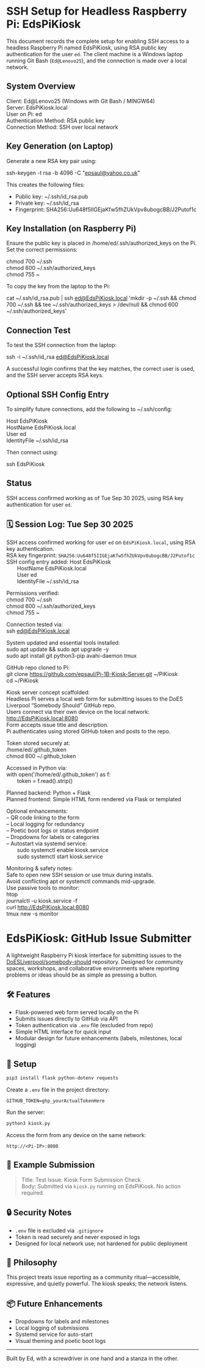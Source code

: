 # SSH Setup for Headless Raspberry Pi: EdsPiKiosk

This document records the complete setup for enabling SSH access to a headless Raspberry Pi named EdsPiKiosk, using RSA public key authentication for the user `ed`. The client machine is a Windows laptop running Git Bash (`Ed@Lenovo25`), and the connection is made over a local network.

## System Overview

Client: Ed@Lenovo25 (Windows with Git Bash / MINGW64)  
Server: EdsPiKiosk.local  
User on Pi: ed  
Authentication Method: RSA public key  
Connection Method: SSH over local network  

## Key Generation (on Laptop)

Generate a new RSA key pair using:

ssh-keygen -t rsa -b 4096 -C "epsaul@yahoo.co.uk"

This creates the following files:

- Public key: ~/.ssh/id_rsa.pub  
- Private key: ~/.ssh/id_rsa  
- Fingerprint: SHA256:Uu648f5IIGEjaKfw5fhZUkVpv8ubogcBB/J2Putof1c

## Key Installation (on Raspberry Pi)

Ensure the public key is placed in /home/ed/.ssh/authorized_keys on the Pi. Set the correct permissions:

chmod 700 ~/.ssh  
chmod 600 ~/.ssh/authorized_keys  
chmod 755 ~

To copy the key from the laptop to the Pi:

cat ~/.ssh/id_rsa.pub | ssh ed@EdsPiKiosk.local 'mkdir -p ~/.ssh && chmod 700 ~/.ssh && tee ~/.ssh/authorized_keys > /dev/null && chmod 600 ~/.ssh/authorized_keys'

## Connection Test

To test the SSH connection from the laptop:

ssh -i ~/.ssh/id_rsa ed@EdsPiKiosk.local

A successful login confirms that the key matches, the correct user is used, and the SSH server accepts RSA keys.

## Optional SSH Config Entry

To simplify future connections, add the following to ~/.ssh/config:

Host EdsPiKiosk  
    HostName EdsPiKiosk.local  
    User ed  
    IdentityFile ~/.ssh/id_rsa

Then connect using:

ssh EdsPiKiosk

## Status

SSH access confirmed working as of Tue Sep 30 2025, using RSA key authentication for user `ed`.

## 🗓️ Session Log: Tue Sep 30 2025

SSH access confirmed working for user `ed` on `EdsPiKiosk.local`, using RSA key authentication.  
RSA key fingerprint: `SHA256:Uu648f5IIGEjaKfw5fhZUkVpv8ubogcBB/J2Putof1c`  
SSH config entry added:
Host EdsPiKiosk  
  HostName EdsPiKiosk.local  
  User ed  
  IdentityFile ~/.ssh/id_rsa  

Permissions verified:  
chmod 700 ~/.ssh  
chmod 600 ~/.ssh/authorized_keys  
chmod 755 ~  

Connection tested via:  
ssh ed@EdsPiKiosk.local  

System updated and essential tools installed:  
sudo apt update && sudo apt upgrade -y  
sudo apt install git python3-pip avahi-daemon tmux  

GitHub repo cloned to Pi:  
git clone https://github.com/epsaul/Pi-1B-Kiosk-Server.git ~/PiKiosk  
cd ~/PiKiosk  

Kiosk server concept scaffolded:  
Headless Pi serves a local web form for submitting issues to the DoES Liverpool “Somebody Should” GitHub repo.  
Users connect via their own device on the local network:  
http://EdsPiKiosk.local:8080  
Form accepts issue title and description.  
Pi authenticates using stored GitHub token and posts to the repo.

Token stored securely at:  
/home/ed/.github_token  
chmod 600 ~/.github_token  

Accessed in Python via:  
with open('/home/ed/.github_token') as f:  
  token = f.read().strip()

Planned backend: Python + Flask  
Planned frontend: Simple HTML form rendered via Flask or templated

Optional enhancements:  
– QR code linking to the form  
– Local logging for redundancy  
– Poetic boot logs or status endpoint  
– Dropdowns for labels or categories  
– Autostart via systemd service:  
  sudo systemctl enable kiosk.service  
  sudo systemctl start kiosk.service  

Monitoring & safety notes:  
Safe to open new SSH session or use tmux during installs.  
Avoid conflicting apt or systemctl commands mid-upgrade.  
Use passive tools to monitor:  
htop  
journalctl -u kiosk.service -f  
curl http://EdsPiKiosk.local:8080  
tmux new -s monitor

# EdsPiKiosk: GitHub Issue Submitter

A lightweight Raspberry Pi kiosk interface for submitting issues to the [DoESLiverpool/somebody-should](https://github.com/DoESLiverpool/somebody-should) repository. Designed for community spaces, workshops, and collaborative environments where reporting problems or ideas should be as simple as pressing a button.

## 🛠 Features

- Flask-powered web form served locally on the Pi  
- Submits issues directly to GitHub via API  
- Token authentication via `.env` file (excluded from repo)  
- Simple HTML interface for quick input  
- Modular design for future enhancements (labels, milestones, local logging)

## 🚀 Setup

```bash
pip3 install flask python-dotenv requests
```

Create a `.env` file in the project directory:
```
GITHUB_TOKEN=ghp_yourActualTokenHere
```

Run the server:
```bash
python3 kiosk.py
```

Access the form from any device on the same network:
```
http://<Pi-IP>:8080
```

## 📄 Example Submission

> Title: Test Issue: Kiosk Form Submission Check  
> Body: Submitted via `kiosk.py` running on EdsPiKiosk. No action required.

## 🔒 Security Notes

- `.env` file is excluded via `.gitignore`  
- Token is read securely and never exposed in logs  
- Designed for local network use; not hardened for public deployment

## 🧠 Philosophy

This project treats issue reporting as a community ritual—accessible, expressive, and quietly powerful. The kiosk speaks; the network listens.

## 📦 Future Enhancements

- Dropdowns for labels and milestones  
- Local logging of submissions  
- Systemd service for auto-start  
- Visual theming and poetic boot logs

---

Built by Ed, with a screwdriver in one hand and a stanza in the other.
